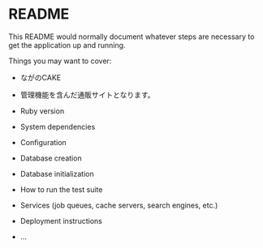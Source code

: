 # README

This README would normally document whatever steps are necessary to get the
application up and running.

Things you may want to cover:

* ながのCAKE

* 管理機能を含んだ通販サイトとなります。

* Ruby version

* System dependencies

* Configuration

* Database creation

* Database initialization

* How to run the test suite

* Services (job queues, cache servers, search engines, etc.)

* Deployment instructions

* ...
